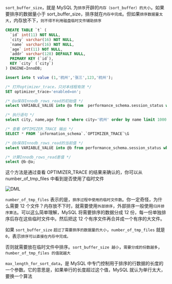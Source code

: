 `sort_buffer_size`，就是 MySQL 为`排序`开辟的`内存（sort_buffer）的大小`。如果要排序的数据量小于 sort_buffer_size，排序就在`内存中完成`。但如果`排序数据量太大`，内存放不下，`则不得不利用磁盘临时文件辅助排序`

```sql
CREATE TABLE `t` (
  `id` int(11) NOT NULL,
  `city` varchar(16) NOT NULL,
  `name` varchar(16) NOT NULL,
  `age` int(11) NOT NULL,
  `addr` varchar(128) DEFAULT NULL,
  PRIMARY KEY (`id`),
  KEY `city` (`city`)
) ENGINE=InnoDB;

insert into t value (1,'杭州','张三',123,'杭州');
```

```sql
/* 打开optimizer_trace，只对本线程有效 */
SET optimizer_trace='enabled=on'; 

/* @a保存Innodb_rows_read的初始值 */
select VARIABLE_VALUE into @a from  performance_schema.session_status where variable_name = 'Innodb_rows_read';

/* 执行语句 */
select city, name,age from t where city='杭州' order by name limit 1000; 

/* 查看 OPTIMIZER_TRACE 输出 */
SELECT * FROM `information_schema`.`OPTIMIZER_TRACE`\G

/* @b保存Innodb_rows_read的当前值 */
select VARIABLE_VALUE into @b from performance_schema.session_status where variable_name = 'Innodb_rows_read';

/* 计算Innodb_rows_read差值 */
select @b-@a;
```

这个方法是通过查看 OPTIMIZER_TRACE 的结果来确认的，你可以从 number_of_tmp_files 中看到是否使用了临时文件

![DML](https://github.com/karepbq/pratice/blob/master/mysql/%E7%90%86%E8%AE%BA/img/optimizer_trace.png)


`number_of_tmp_files` 表示的是，`排序过程中使用的临时文件数`。你一定奇怪，为什么需要 12 个文件？内存放不下时，就需要使用`外部排序`，外部排序一般使用`归并排序算法`。可以这么简单理解，MySQL 将需要排序的数据分成 12 份，每一份单独排序后存在这些临时文件中。然后把这 12 个有序文件再合并成一个有序的大文件。

如果 `sort_buffer_size` `超过了需要排序的数据量的大小`，`number_of_tmp_files` 就是 `0`，表示`排序可以直接在内存中完成。`

否则就需要放在临时文件中排序。`sort_buffer_size 越小`，`需要分成的份数越多`，n`umber_of_tmp_files 的值就越大`


`max_length_for_sort_data`，是 MySQL 中专门控制用于排序的行数据的长度的一个参数。它的意思是，如果单行的长度超过这个值，MySQL 就认为单行太大，要换一个算法